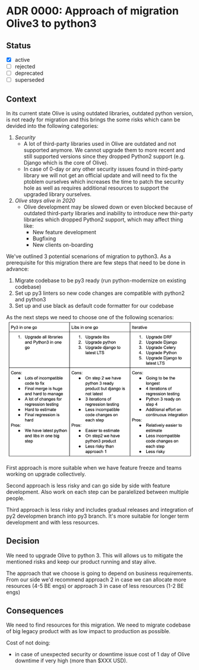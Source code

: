 # ADR 0000: Approach of migration Olive3 to python3

## Status

- [x] active
- [ ] rejected
- [ ] deprecated
- [ ] superseded

## Context
In its current state Olive is using outdated libraries, outdated python version, is not ready for migration and this brings the some  risks which cann be devided into the following categories:
1. *Security*
   - A lot of third-party libraries used in Olive are outdated and not supported anymore. We cannot upgrade them to more recent and still supported versions since they dropped Python2 support (e.g. Django which is the core of Olive). 
   - In case of 0-day or any other security issues found in third-party library we will not get an official update and will need to fix the ptoblem ourselves which increases the time to patch the security hole as well as requires additional resources to support the upgraded library ourselves.
2. *Olive stays alive in 2020*
   - Olive development may be slowed down or even blocked because of outdated third-party libraries and inability to introduce new thir-party libraries which dropped Python2 support, which may affect thing like:
     * New feature development
     * Bugfixing
     * New clients on-boarding

We've outlined 3 potential scenarions of migration to python3. As a prerequisite for this migration there are few steps that need to be done in advance:
1. Migrate codebase to be py3 ready (run python-modernize on existing codebase)
2. Set up py3 linters so new code changes are compatible with python2 and python3
3. Set up and use black as default code formatter for our codebase

As the next steps we need to choose one of the following scenarios:
![approach](./py3-approach-table.png)

First approach is more suitable when we have feature freeze and teams working on upgrade collectively.

Second approach is less risky and can go side by side with feature development. Also work on each step can be paralelized between multiple people.

Third approach is less risky and includes gradual releases and integration of py2 developmen branch into py3 branch. It's more suitable for longer term development and with less resources.

## Decision
We need to upgrade Olive to python 3. This will allows us to mitigate the mentioned risks and keep our product running and stay alive.

The approach that we choose is going to depend on business requirements. From our side we'd recommend approach 2 in case we can allocate more resources (4-5 BE engs) or approach 3 in case of less resources (1-2 BE engs)

## Consequences
We need to find resources for this migration.
We need to migrate codebase of big legacy product with as low impact to production as possible.

Cost of not doing:
* in case of unexpected security or downtime issue cost of 1 day of Olive downtime if very high (more than $XXX USD).

